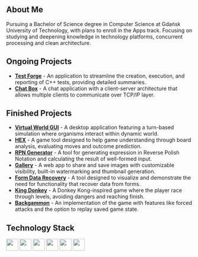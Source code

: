 ## About Me

Pursuing a Bachelor of Science degree in Computer Science at Gdańsk University of Technology, with plans to enroll in the Apps track.
Focusing on studying and deepening knowledge in technology platforms, concurrent processing and clean architecture.

## Ongoing Projects
- **[Test Forge](https://github.com/varev-dev/test-forge)** - An application to streamline the creation, execution, and reporting of C++ tests, providing detailed summaries.
- **[Chat Box](https://github.com/varev-dev/chat-box)** - A chat application with a client-server architecture that allows multiple clients to communicate over TCP/IP layer.

## Finished Projects
- **[Virtual World GUI](https://github.com/varev-dev/virtual-world-gui)** - A desktop application featuring a turn-based simulation where organisms interact within dynamic world.
- **[HEX](https://github.com/varev-dev/HEX)** - A game tool designed to help game understanding through board analysis, evaluating moves and outcome prediction.
- **[RPN Generator](https://github.com/varev-dev/rpn-generator)** - A tool for generating expression in Reverse Polish Notation and calculating the result of well-formed input.
- **[Gallery](https://github.com/varev-dev/gallery)** - A web app to share and save images with customizable visibility, built-in watermarking and thumbnail generation.
- **[Form Data Recovery](https://github.com/varev-dev/reusable-form-data)** - A tool designed to visualize and demonstrate the need for functionality that recover data from forms.
- **[King Donkey](https://github.com/varev-dev/king-donkey)** - A Donkey Kong-inspired game where the player race through levels, avoiding dangers and reaching finish.
- **[Backgammon](https://github.com/varev-dev/backgammon)** - An implementation of the game with features like forced attacks and the option to replay saved game state.

## Technology Stack

<p>
  <img src="https://img.shields.io/badge/C++-0A3069?logo=Cplusplus&logoColor=white&style=for-the-badge" height="32px"/>
  <img src="https://img.shields.io/badge/Qt-6DB33F?logo=qt&logoColor=white&style=for-the-badge" height="32px"/>
  <img src="https://img.shields.io/badge/Conan-4169E1?logo=conan&logoColor=white&style=for-the-badge" height="32px"/>
  <img src="https://img.shields.io/badge/gTest-b5a32d?logo=google&logoColor=white&style=for-the-badge" height="32px"/>
  <img src="https://img.shields.io/badge/CLion-101010?logo=CLion&logoColor=white&style=for-the-badge" height="32px"/>
  <img src="https://img.shields.io/badge/Linux-282727?logo=Linux&logoColor=white&style=for-the-badge" height="32px"/>
</p>
